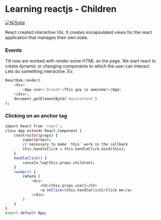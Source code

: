 # Learning reactjs - Children

[![N|Solid](http://img.crx4chrome.com/4f/46/55/jaaklebbenondhkanegppccanebkdjlh-icon.png)](https://facebook.github.io/react/)

React created interactive UIs. It creates encapsulated views for the react application that manages their own state.

### Events
Till now are worked with render some HTML on the page. We start react to create dynamic or changing components to which the user can interact. Lets do something interactive. Ex:

```sh
ReactDom.render(
    <div>
        <App user='Dinesh'>This guy is awesome!</App>
    </div>,
    document.getElementById('mainContent')
);
```
### Clicking on an anchor tag

```sh
import React from 'react';
class App extends React.Component {
    constructor(props) {
        super(props);
        // necessary to make `this` work in the callback
        this.handleClick = this.handleClick.bind(this);
    }
    handleClick() {
        console.log(this.props.children);
    }
    render() {
        return (
            <div>
                <h3>{this.props.user}</h3>
                <a onClick={this.handleClick}>Click me</a>
            </div>
        )
    }
}
export default App;
```
